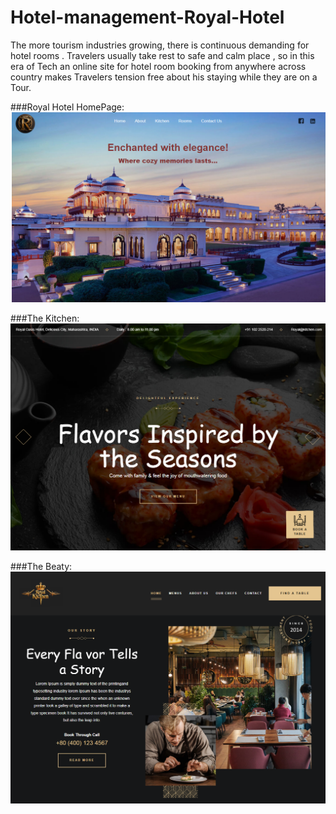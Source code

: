 # Hotel-management-Royal-Hotel
The more tourism industries growing, there is continuous demanding for hotel rooms . Travelers usually take rest to safe and calm place , so in this era of Tech an online site for hotel room booking from anywhere across country makes Travelers tension free about his staying while they are on a Tour.



###Royal Hotel HomePage: 
![Screenshot 1](RoyalHomepage.png)

###The Kitchen:
![Screenshot 1](RoyalKitchen.png)

###The Beaty:
![Screenshot 1](TheStory.png)
